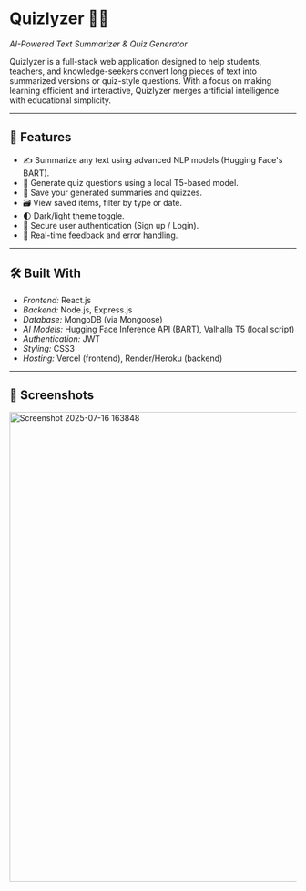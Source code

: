 # Quizlyzer 🧠✨  
*AI-Powered Text Summarizer & Quiz Generator*

Quizlyzer is a full-stack web application designed to help students, teachers, and knowledge-seekers convert long pieces of text into summarized versions or quiz-style questions. With a focus on making learning efficient and interactive, Quizlyzer merges artificial intelligence with educational simplicity.

---

## 🚀 Features
- ✍ Summarize any text using advanced NLP models (Hugging Face's BART).
- 🧪 Generate quiz questions using a local T5-based model.
- 💾 Save your generated summaries and quizzes.
- 🗃 View saved items, filter by type or date.
- 🌓 Dark/light theme toggle.
- 👤 Secure user authentication (Sign up / Login).
- 🔔 Real-time feedback and error handling.

---

## 🛠 Built With
- *Frontend:* React.js  
- *Backend:* Node.js, Express.js  
- *Database:* MongoDB (via Mongoose)  
- *AI Models:* Hugging Face Inference API (BART), Valhalla T5 (local script)  
- *Authentication:* JWT  
- *Styling:* CSS3  
- *Hosting:* Vercel (frontend), Render/Heroku (backend)

---

## 📸 Screenshots

<img width="1897" height="825" alt="Screenshot 2025-07-16 163848" src="https://github.com/user-attachments/assets/cd5e2090-be7e-4e67-8fd5-e84c71947e9a" />
